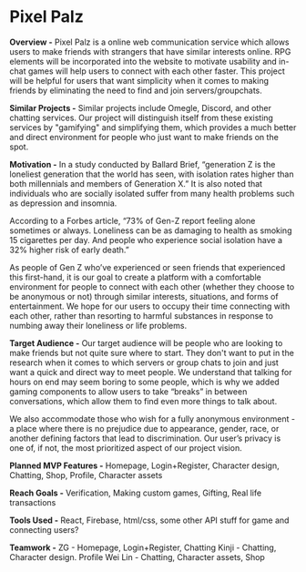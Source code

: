 # Pixel Palz
**Overview -** Pixel Palz is a online web communication service which allows users to make friends with strangers that have similar interests online. RPG elements will be incorporated into the website to motivate usability and in-chat games will help users to connect with each other faster. This project will be helpful for users that want simplicity when it comes to making friends by eliminating the need to find and join servers/groupchats.

**Similar Projects -** Similar projects include Omegle, Discord, and other chatting services. Our project will distinguish itself from these existing services by "gamifying" and simplifying them, which provides a much better and direct environment for people who just want to make friends on the spot.

**Motivation -** In a study conducted by Ballard Brief, “generation Z is the loneliest generation that the world has seen, with isolation rates higher than both millennials and members of Generation X.” It is also noted that individuals who are socially isolated suffer from many health problems such as depression and insomnia. 

According to a Forbes article, “73% of Gen-Z report feeling alone sometimes or always. Loneliness can be as damaging to health as smoking 15 cigarettes per day. And people who experience social isolation have a 32% higher risk of early death.”

As people of Gen Z who’ve experienced or seen friends that experienced this first-hand, it is our goal to create a platform with a comfortable environment for people to connect with each other (whether they choose to be anonymous or not) through similar interests, situations, and forms of entertainment. We hope for our users to occupy their time connecting with each other, rather than resorting to harmful substances in response to numbing away their loneliness or life problems.


**Target Audience -** Our target audience will be people who are looking to make friends but not quite sure where to start. They don't want to put in the research when it comes to which servers or group chats to join and just want a quick and direct way to meet people. We understand that talking for hours on end may seem boring to some people, which is why we added gaming components to allow users to take “breaks” in between conversations, which allow them to find even more things to talk about.

We also accommodate those who wish for a fully anonymous environment - a place where there is no prejudice due to appearance, gender, race, or another defining factors that lead to discrimination. Our user’s privacy is one of, if not, the most prioritized aspect of our project vision.

**Planned MVP Features -** Homepage, Login+Register, Character design, Chatting, Shop, Profile, Character assets

**Reach Goals -** Verification, Making custom games, Gifting, Real life transactions

**Tools Used -** React, Firebase, html/css, some other API stuff for game and connecting users?

**Teamwork -** 
ZG - Homepage, Login+Register, Chatting
Kinji - Chatting, Character design. Profile
Wei Lin - Chatting, Character assets, Shop
